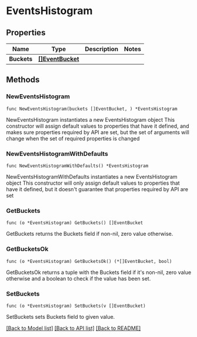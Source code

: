 # EventsHistogram

## Properties

Name | Type | Description | Notes
------------ | ------------- | ------------- | -------------
**Buckets** | [**[]EventBucket**](EventBucket.md) |  | 

## Methods

### NewEventsHistogram

`func NewEventsHistogram(buckets []EventBucket, ) *EventsHistogram`

NewEventsHistogram instantiates a new EventsHistogram object
This constructor will assign default values to properties that have it defined,
and makes sure properties required by API are set, but the set of arguments
will change when the set of required properties is changed

### NewEventsHistogramWithDefaults

`func NewEventsHistogramWithDefaults() *EventsHistogram`

NewEventsHistogramWithDefaults instantiates a new EventsHistogram object
This constructor will only assign default values to properties that have it defined,
but it doesn't guarantee that properties required by API are set

### GetBuckets

`func (o *EventsHistogram) GetBuckets() []EventBucket`

GetBuckets returns the Buckets field if non-nil, zero value otherwise.

### GetBucketsOk

`func (o *EventsHistogram) GetBucketsOk() (*[]EventBucket, bool)`

GetBucketsOk returns a tuple with the Buckets field if it's non-nil, zero value otherwise
and a boolean to check if the value has been set.

### SetBuckets

`func (o *EventsHistogram) SetBuckets(v []EventBucket)`

SetBuckets sets Buckets field to given value.



[[Back to Model list]](../README.md#documentation-for-models) [[Back to API list]](../README.md#documentation-for-api-endpoints) [[Back to README]](../README.md)


